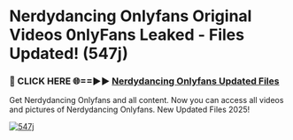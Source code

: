# Nerdydancing Onlyfans Original Videos 0nlyFans Leaked - Files Updated! (547j)

<h3>🔴 CLICK HERE 🌐==►► <a href="https://tinyurl.com/ehrbuxhb" rel="nofollow">Nerdydancing Onlyfans Updated Files</a></h3>

Get Nerdydancing Onlyfans and all content. Now you can access all videos and pictures of Nerdydancing Onlyfans. New Updated Files 2025!

[![547j](https://i.imgur.com/lVYEuWS.gif)](https://tinyurl.com/ehrbuxhb)
